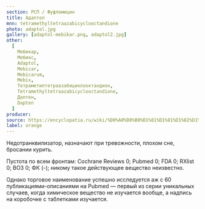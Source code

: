 ```yaml
---
section: РСП / Фуфломицин
title: Адаптол
mnn: tetramethyltetraazabicyclooctandione
photo: adaptol.jpg
gallery: [adaptol-mebikar.png, adaptol2.jpg]
other:
  [
    Мебикар,
    Мебикс,
    Adaptol,
    Mebicar,
    Mebicarum,
    Mebix,
    Тетраметилтетраазабициклооктандион,
    Tetramethyltetraazabicyclooctandione,
    Даптен,
    Dapten
  ]
producer:
source: https://encyclopatia.ru/wiki/%D0%A0%D0%B0%D1%81%D1%81%D1%82%D1%80%D0%B5%D0%BB%D1%8C%D0%BD%D1%8B%D0%B9_%D1%81%D0%BF%D0%B8%D1%81%D0%BE%D0%BA_%D0%BF%D1%80%D0%B5%D0%BF%D0%B0%D1%80%D0%B0%D1%82%D0%BE%D0%B2
label: orange
---
```


Недотранквилизатор, назначают при тревожности, плохом сне, бросании курить.

Пустота по всем фронтам: Cochrane Reviews 0; Pubmed 0; FDA 0; RXlist 0; ВОЗ 0; ФК (-); никому такое действующее вещество неизвестно.

Однако торговое наименование успешно исследуется аж с 60 публикациями-описаниями на Pubmed — первый из серии уникальных случаев, когда химическое вещество не изучается вообще, а надпись на коробочке с таблетками изучается.
